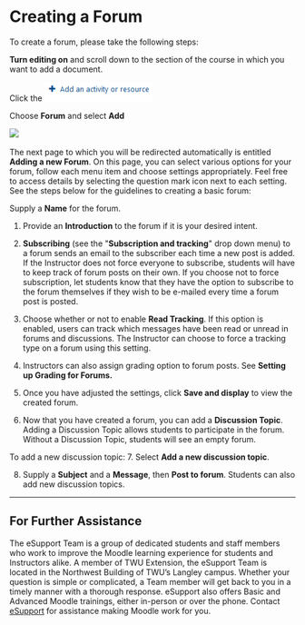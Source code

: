# Creating a Forum

To create a forum, please take the following steps:

**Turn editing on** and scroll down to the section of the course in which you want to add a document.

Click the ![](/assets/adding-documents-1.png)

Choose **Forum** and select **Add**

![](/assets/assets/forum-1.png)

The next page to which you will be redirected automatically is entitled **Adding a new Forum**. On this page, you can select various options for your forum, follow each menu item and choose settings appropriately. Feel free to access details by selecting the question mark icon next to each setting. See the steps below for the guidelines to creating a basic forum:

Supply a **Name** for the forum.

1. Provide an **Introduction** to the forum if it is your desired intent.

2. **Subscribing** \(see the "**Subscription and tracking**" drop down menu\) to a forum sends an email to the subscriber each time a new post is added. If the Instructor does not force everyone to subscribe, students will have to keep track of forum posts on their own. If you choose not to force subscription, let students know that they have the option to subscribe to the forum themselves if they wish to be e-mailed every time a forum post is posted.

3. Choose whether or not to enable **Read Tracking**. If this option is enabled, users can track which messages have been read or unread in forums and discussions. The Instructor can choose to force a tracking type on a forum using this setting.

4. Instructors can also assign grading option to forum posts.  See **Setting up Grading for Forums.**

5. Once you have adjusted the settings, click **Save and display** to view the created forum.

6. Now that you have created a forum, you can add a **Discussion Topic**. Adding a Discussion Topic allows students to participate in the forum. Without a Discussion Topic, students will see an empty forum.

To add a new discussion topic:
7. Select **Add a new discussion topic**.

8. Supply a **Subject** and a **Message**, then **Post to forum**. Students can also add new discussion topics.

______________________________________________________________________________________________________
## For Further Assistance

The eSupport Team is a group of dedicated students and staff members who work to improve the Moodle learning experience for students and Instructors alike. A member of TWU Extension, the eSupport Team is located in the Northwest Building of TWU’s Langley campus. Whether your question is simple or complicated, a Team member will get back to you in a timely manner with a thorough response. eSupport also offers Basic and Advanced Moodle trainings, either in-person or over the phone. Contact [eSupport](https://trinitywestern.teamdynamix.com/TDClient/Requests/ServiceDet?ID=16141) for assistance making Moodle work for you.
